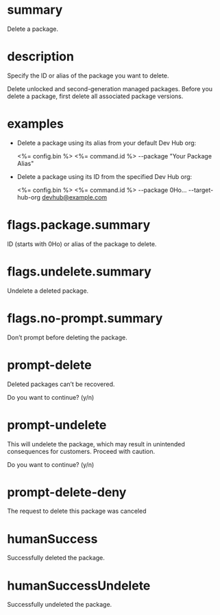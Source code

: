 # summary

Delete a package.

# description

Specify the ID or alias of the package you want to delete.

Delete unlocked and second-generation managed packages. Before you delete a package, first delete all associated package versions.

# examples

- Delete a package using its alias from your default Dev Hub org:

  <%= config.bin %> <%= command.id %> --package "Your Package Alias"

- Delete a package using its ID from the specified Dev Hub org:

  <%= config.bin %> <%= command.id %> --package 0Ho... --target-hub-org devhub@example.com

# flags.package.summary

ID (starts with 0Ho) or alias of the package to delete.

# flags.undelete.summary

Undelete a deleted package.

# flags.no-prompt.summary

Don’t prompt before deleting the package.

# prompt-delete

Deleted packages can’t be recovered.

Do you want to continue? (y/n)

# prompt-undelete

This will undelete the package, which may result in unintended consequences for customers. Proceed with caution.

Do you want to continue? (y/n)

# prompt-delete-deny

The request to delete this package was canceled

# humanSuccess

Successfully deleted the package.

# humanSuccessUndelete

Successfully undeleted the package.
